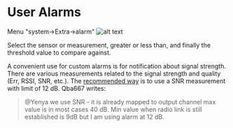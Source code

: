 # User Alarms

Menu "system->Extra->alarm"
![alt text](doc/img/menu/system/extra/alarm.jpg)

Select the sensor or measurement, greater or less than,
and finally the threshold value to compare against.

A convenient use for custom alarms is for notification about signal
strength. There are various measurements related to the signal strength
and quality (Err, RSSI, SNR, etc.). The [recommended way](https://www.rcgroups.com/forums/showpost.php?p=39232193&postcount=3040)
is to use a SNR measurement with limit of 12 dB. Qba667 writes:

> @Yenya we use SNR - it is already mapped to output channel max value is
> in most cases 40 dB. Min value when radio link is still established is
> 9dB but I am using alarm at 12 dB.

